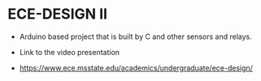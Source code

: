# ECE-DESIGN II


* Arduino based project that is built by C and other sensors and relays.

* Link to the video presentation 

* https://www.ece.msstate.edu/academics/undergraduate/ece-design/
